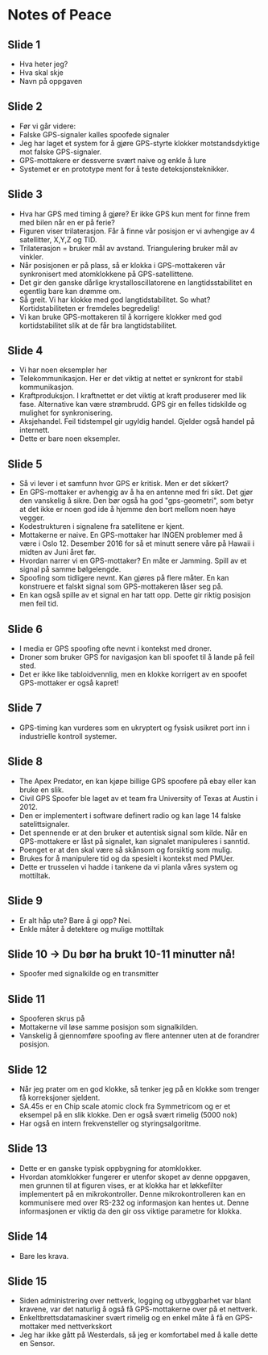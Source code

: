 # Notes of Peace

## Slide 1
- Hva heter jeg?
- Hva skal skje
- Navn på oppgaven

## Slide 2
- Før vi går videre:
- Falske GPS-signaler kalles spoofede signaler
- Jeg har laget et system for å gjøre GPS-styrte klokker motstandsdyktige mot falske GPS-signaler.
- GPS-mottakere er dessverre svært naive og enkle å lure
- Systemet er en prototype ment for å teste deteksjonsteknikker.

## Slide 3
- Hva har GPS med timing å gjøre? Er ikke GPS kun ment for finne frem med bilen når en er på ferie?
- Figuren viser trilaterasjon. Får å finne vår posisjon er vi avhengige av 4 satellitter, X,Y,Z og TID. 
- Trilaterasjon = bruker mål av avstand. Triangulering bruker mål av vinkler.
- Når posisjonen er på plass, så er klokka i GPS-mottakeren vår synkronisert med atomklokkene på GPS-satellittene.
- Det gir den ganske dårlige krystalloscillatorene en langtidsstabilitet en egentlig bare kan drømme om. 
- Så greit. Vi har klokke med god langtidstabilitet. So what? Kortidstabiliteten er fremdeles begredelig!
- Vi kan bruke GPS-mottakeren til å korrigere klokker med god kortidstabilitet slik at de får bra langtidstabilitet.

## Slide 4
- Vi har noen eksempler her
- Telekommunikasjon. Her er det viktig at nettet er synkront for stabil kommunikasjon.
- Kraftproduksjon. I kraftnettet er det viktig at kraft produserer med lik fase. Alternative kan være strømbrudd. GPS gir en felles tidskilde og mulighet for synkronisering.
- Aksjehandel. Feil tidstempel gir ugyldig handel. Gjelder også handel på internett.
- Dette er bare noen eksempler.

## Slide 5 
- Så vi lever i et samfunn hvor GPS er kritisk. Men er det sikkert?	
- En GPS-mottaker er avhengig av å ha en antenne med fri sikt. Det gjør den vanskelig å sikre. Den bør også ha god "gps-geometri", som betyr at det ikke er noen god ide å hjemme den bort mellom noen høye vegger.
- Kodestrukturen i signalene fra satellitene er kjent. 
- Mottakerne er naive. En GPS-mottaker har INGEN problemer med å være i Oslo 12. Desember 2016 for så et minutt senere våre på Hawaii i midten av Juni året før.
- Hvordan narrer vi en GPS-mottaker? En måte er Jamming. Spill av et signal på samme bølgelengde.
- Spoofing som tidligere nevnt. Kan gjøres på flere måter. En kan konstruere et falskt signal som GPS-mottakeren låser seg på. 
- En kan også spille av et signal en har tatt opp. Dette gir riktig posisjon men feil tid.

## Slide 6
- I media er GPS spoofing ofte nevnt i kontekst med droner.
- Droner som bruker GPS for navigasjon kan bli spoofet til å lande på feil sted.
- Det er ikke like tabloidvennlig, men en klokke korrigert av en spoofet GPS-mottaker er også kapret!

## Slide 7
- GPS-timing kan vurderes som en ukryptert og fysisk usikret port inn i industrielle kontroll systemer.

## Slide 8
- The Apex Predator, en kan kjøpe billige GPS spoofere på ebay eller kan bruke en slik.
- Civil GPS Spoofer ble laget av et team fra University of Texas at Austin i 2012.
- Den er implementert i software definert radio og kan lage 14 falske satelittsignaler.
- Det spennende er at den bruker et autentisk signal som kilde. Når en GPS-mottakere er låst på signalet, kan signalet manipuleres i sanntid. 
- Poenget er at den skal være så skånsom og forsiktig som mulig. 
- Brukes for å manipulere tid og da spesielt i kontekst med PMUer.
- Dette er trusselen vi hadde i tankene da vi planla våres system og mottiltak.

## Slide 9
- Er alt håp ute? Bare å gi opp? Nei.
- Enkle måter å detektere og mulige mottiltak

## Slide 10 -> Du bør ha brukt 10-11 minutter nå!
- Spoofer med signalkilde og en transmitter

## Slide 11
- Spooferen skrus på
- Mottakerne vil løse samme posisjon som signalkilden.
- Vanskelig å gjennomføre spoofing av flere antenner uten at de forandrer posisjon.

## Slide 12
- Når jeg prater om en god klokke, så tenker jeg på en klokke som trenger få korreksjoner sjeldent.
- SA.45s er en Chip scale atomic clock fra Symmetricom og er et eksempel på en slik klokke. Den er også svært rimelig (5000 nok)
- Har også en intern frekvensteller og styringsalgoritme.

## Slide 13
- Dette er en ganske typisk oppbygning for atomklokker.
- Hvordan atomklokker fungerer er utenfor skopet av denne oppgaven, men grunnen til at figuren vises, er at klokka har et løkkefilter implementert på en mikrokontroller. Denne mikrokontrolleren kan en kommunisere med over RS-232 og informasjon kan hentes ut. Denne informasjonen er viktig da den gir oss viktige parametre for klokka.

## Slide 14
- Bare les krava.

## Slide 15
- Siden administrering over nettverk, logging og utbyggbarhet var blant kravene, var det naturlig å også få GPS-mottakerne over på et nettverk.
- Enkeltbrettsdatamaskiner svært rimelig og en enkel måte å få en GPS-mottaker med nettverkskort
- Jeg har ikke gått på Westerdals, så jeg er komfortabel med å kalle dette en Sensor.









